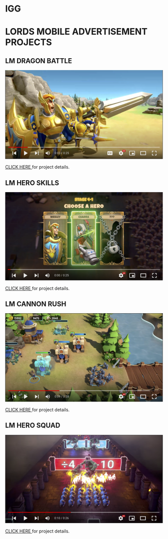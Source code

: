 # IGG
 
<h1> LORDS MOBILE ADVERTISEMENT PROJECTS </h1>

<h2> LM DRAGON BATTLE </h2>

[![DragonBattle](imgs/DragonBattle.png)](https://www.youtube.com/watch?v=XiZoWKbiMww)
<p><a href="https://www.youtube.com/watch?v=XiZoWKbiMww"> CLICK HERE </a>for project details.</p>

<h2> LM HERO SKILLS </h2>

[![HeroSkills](imgs/HeroSkills.png)](https://www.youtube.com/watch?v=M7SGNKC6Zvc)
<p><a href="https://www.youtube.com/watch?v=M7SGNKC6Zvc"> CLICK HERE </a> for project details.</p>

<h2> LM CANNON RUSH </h2>

[![CannonRush](imgs/CannonRush.png)](https://www.youtube.com/watch?v=KDvxevG02JE)
<p><a href="https://www.youtube.com/watch?v=KDvxevG02JE"> CLICK HERE </a> for project details.</p>

<h2> LM HERO SQUAD </h2>

[![GoonSquad](imgs/GoonSquad.png)](https://www.youtube.com/watch?v=Bjx6QcZ_7SQ)
<p><a href="https://www.youtube.com/watch?v=Bjx6QcZ_7SQ"> CLICK HERE </a> for project details.</p>
